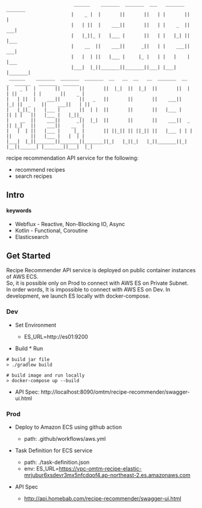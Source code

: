 ```
                         ______    _______  _______  ___   _______  _______  
                        |    _ |  |       ||       ||   | |       ||       | 
                        |   | ||  |    ___||       ||   | |    _  ||    ___|   
                        |   |_||_ |   |___ |       ||   | |   |_| ||   |___    
                        |    __  ||    ___||      _||   | |    ___||    ___|   
                        |   |  | ||   |___ |     |_ |   | |   |    |   |___    
                        |___|  |_||_______||_______||___| |___|    |_______|   
 ______    _______  _______  _______  __   __  __   __  _______  __    _  ______   _______  ______   
|    _ |  |       ||       ||       ||  |_|  ||  |_|  ||       ||  |  | ||      | |       ||    _ |  
|   | ||  |    ___||       ||   _   ||       ||       ||    ___||   |_| ||  _    ||    ___||   | ||  
|   |_||_ |   |___ |       ||  | |  ||       ||       ||   |___ |       || | |   ||   |___ |   |_||_ 
|    __  ||    ___||      _||  |_|  ||       ||       ||    ___||  _    || |_|   ||    ___||    __  |
|   |  | ||   |___ |     |_ |       || ||_|| || ||_|| ||   |___ | | |   ||       ||   |___ |   |  | |
|___|  |_||_______||_______||_______||_|   |_||_|   |_||_______||_|  |__||______| |_______||___|  |_|

```
recipe recommendation API service for the following:
  
- recommend recipes
- search recipes

## Intro
#### keywords
- Webflux - Reactive, Non-Blocking IO, Async
- Kotlin - Functional, Coroutine
- Elasticsearch

## Get Started
Recipe Recommender API service is deployed on public container instances of AWS ECS. <br>
So, it is possible only on Prod to connect with AWS ES on Private Subnet. <br>
In order words, It is impossible to connect with AWS ES on Dev. In development, we launch ES locally with docker-compose. 
### Dev
- Set Environment 
    - ES_URL=http://es01:9200
    
- Build * Run
```shell script
# build jar file
> ./gradlew build
 
# build image and run locally
> docker-compose up --build
```
- API Spec: http://localhost:8090/omtm/recipe-recommender/swagger-ui.html

### Prod
- Deploy to Amazon ECS using github action 
    - path: .github/workflows/aws.yml

- Task Definition for ECS service
    - path: ./task-definition.json
    - env: ES_URL=https://vpc-omtm-recipe-elastic-mrjubur6xsdevr3mx5nfcdqof4.ap-northeast-2.es.amazonaws.com

- API Spec
    - http://api.homebab.com/recipe-recommender/swagger-ui.html